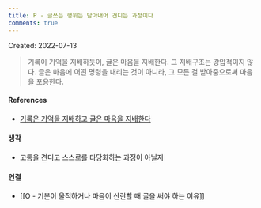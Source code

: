 ```yaml
---
title: P - 글쓰는 행위는 담아내어 견디는 과정이다
comments: true
---
```


Created: 2022-07-13

>기록이 기억을 지배하듯이, 글은 마음을 지배한다. 그 지배구조는 강압적이지 않다. 글은 마음에 어떤 명령을 내리는 것이 아니라, 그 모든 걸 받아줌으로써 마음을 포용한다.

#### References
- [기록은 기억을 지배하고 글은 마음을 지배한다](https://brunch.co.kr/@sterdam/2751)

#### 생각
- 고통을 견디고 스스로를 타당화하는 과정이 아닐지

#### 연결
- [[O - 기분이 울적하거나 마음이 산란할 때 글을 써야 하는 이유]]